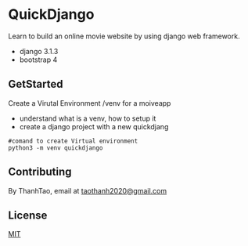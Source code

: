 # QuickDjango

Learn to build an online movie website by using django web framework.
- django 3.1.3
- bootstrap 4

## GetStarted

Create a Virutal Environment /venv for a moiveapp
- understand what is a venv, how to setup it
- create a django project with a new quickdjang

```bas
#comand to create Virtual environment
python3 -m venv quickdjango
```


## Contributing
By ThanhTao, email at taothanh2020@gmail.com

## License
[MIT](https://choosealicense.com/licenses/mit/)
